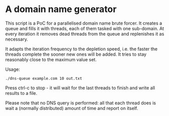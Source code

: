 A domain name generator
=======================

This script is a PoC for a parallelised domain name brute forcer. It
creates a queue and fills it with threads, each of them tasked with one
sub-domain. At every iteration it removes dead threads from the queue
and replenishes it as necessary.

It adapts the iteration frequency to the depletion speed, i.e. the
faster the threads complete the sooner new ones will be added. It tries
to stay reasonably close to the maximum value set.

Usage:

    ./dns-queue example.com 10 out.txt

Press ctrl-c to stop - it will wait for the last threads to finish and
write all results to a file.

Please note that no DNS query is performed: all that each thread does is
wait a (normally distributed) amount of time and report on itself.
